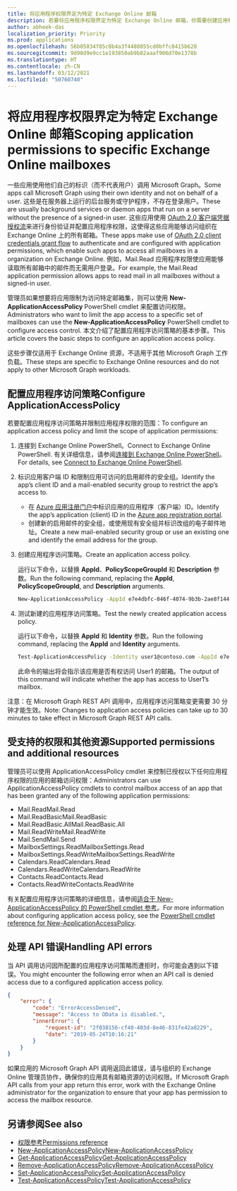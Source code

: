 ```yaml
---
title: 将应用程序权限界定为特定 Exchange Online 邮箱
description: 若要将应用程序权限界定为特定 Exchange Online 邮箱，你需要创建应用程序访问策略。
author: abheek-das
localization_priority: Priority
ms.prod: applications
ms.openlocfilehash: 56b05834f85c0b4a3f4480855cd0bffc8415b628
ms.sourcegitcommit: 9d98d9e9cc1e193850ab9b82aaaf906d70e1378b
ms.translationtype: HT
ms.contentlocale: zh-CN
ms.lasthandoff: 03/12/2021
ms.locfileid: "50760740"
---
```

# <a name="scoping-application-permissions-to-specific-exchange-online-mailboxes"></a><span data-ttu-id="2d4d9-103">将应用程序权限界定为特定 Exchange Online 邮箱</span><span class="sxs-lookup"><span data-stu-id="2d4d9-103">Scoping application permissions to specific Exchange Online mailboxes</span></span> 

<span data-ttu-id="2d4d9-104">一些应用使用他们自己的标识（而不代表用户）调用 Microsoft Graph。</span><span class="sxs-lookup"><span data-stu-id="2d4d9-104">Some apps call Microsoft Graph using their own identity and not on behalf of a user.</span></span> <span data-ttu-id="2d4d9-105">这些是在服务器上运行的后台服务或守护程序，不存在登录用户。</span><span class="sxs-lookup"><span data-stu-id="2d4d9-105">These are usually background services or daemon apps that run on a server without the presence of a signed-in user.</span></span> <span data-ttu-id="2d4d9-106">这些应用使用 [OAuth 2.0 客户端凭据授权流](/azure/active-directory/develop/v2-oauth2-client-creds-grant-flow)来进行身份验证并配置应用程序权限，这使得这些应用能够访问组织在 Exchange Online 上的所有邮箱。</span><span class="sxs-lookup"><span data-stu-id="2d4d9-106">These apps make use of [OAuth 2.0 client credentials grant flow](/azure/active-directory/develop/v2-oauth2-client-creds-grant-flow) to authenticate and are configured with application permissions, which enable such apps to access all mailboxes in a organization on Exchange Online.</span></span> <span data-ttu-id="2d4d9-107">例如，Mail.Read 应用程序权限使应用能够读取所有邮箱中的邮件而无需用户登录。</span><span class="sxs-lookup"><span data-stu-id="2d4d9-107">For example, the Mail.Read application permission allows apps to read mail in all mailboxes without a signed-in user.</span></span> 

<span data-ttu-id="2d4d9-108">管理员如果想要将应用限制为访问特定邮箱集，则可以使用 **New-ApplicationAccessPolicy** PowerShell cmdlet 来配置访问权限。</span><span class="sxs-lookup"><span data-stu-id="2d4d9-108">Administrators who want to limit the app access to a specific set of mailboxes can use the **New-ApplicationAccessPolicy** PowerShell cmdlet to configure access control.</span></span> <span data-ttu-id="2d4d9-109">本文介绍了配置应用程序访问策略的基本步骤。</span><span class="sxs-lookup"><span data-stu-id="2d4d9-109">This article covers the basic steps to configure an application access policy.</span></span>

<span data-ttu-id="2d4d9-110">这些步骤仅适用于 Exchange Online 资源，不适用于其他 Microsoft Graph 工作负载。</span><span class="sxs-lookup"><span data-stu-id="2d4d9-110">These steps are specific to Exchange Online resources and do not apply to other Microsoft Graph workloads.</span></span> 

## <a name="configure-applicationaccesspolicy"></a><span data-ttu-id="2d4d9-111">配置应用程序访问策略</span><span class="sxs-lookup"><span data-stu-id="2d4d9-111">Configure ApplicationAccessPolicy</span></span>

<span data-ttu-id="2d4d9-112">若要配置应用程序访问策略并限制应用程序权限的范围：</span><span class="sxs-lookup"><span data-stu-id="2d4d9-112">To configure an application access policy and limit the scope of application permissions:</span></span>
1.  <span data-ttu-id="2d4d9-113">连接到 Exchange Online PowerShell。</span><span class="sxs-lookup"><span data-stu-id="2d4d9-113">Connect to Exchange Online PowerShell.</span></span> <span data-ttu-id="2d4d9-114">有关详细信息，请参阅[连接到 Exchange Online PowerShell](/powershell/exchange/exchange-online/connect-to-exchange-online-powershell/connect-to-exchange-online-powershell?view=exchange-ps)。</span><span class="sxs-lookup"><span data-stu-id="2d4d9-114">For details, see [Connect to Exchange Online PowerShell](/powershell/exchange/exchange-online/connect-to-exchange-online-powershell/connect-to-exchange-online-powershell?view=exchange-ps).</span></span>

2.  <span data-ttu-id="2d4d9-115">标识应用客户端 ID 和限制应用可访问的启用邮件的安全组。</span><span class="sxs-lookup"><span data-stu-id="2d4d9-115">Identify the app’s client ID and a mail-enabled security group to restrict the app’s access to.</span></span>

    - <span data-ttu-id="2d4d9-116">在 [Azure 应用注册门户](https://portal.azure.com/#blade/Microsoft_AAD_RegisteredApps/ApplicationsListBlade)中标识应用的应用程序（客户端）ID。</span><span class="sxs-lookup"><span data-stu-id="2d4d9-116">Identify the app’s application (client) ID in the [Azure app registration portal](https://portal.azure.com/#blade/Microsoft_AAD_RegisteredApps/ApplicationsListBlade).</span></span>
    - <span data-ttu-id="2d4d9-117">创建新的启用邮件的安全组，或使用现有安全组并标识改组的电子邮件地址。</span><span class="sxs-lookup"><span data-stu-id="2d4d9-117">Create a new mail-enabled security group or use an existing one and identify the email address for the group.</span></span> 

3.  <span data-ttu-id="2d4d9-118">创建应用程序访问策略。</span><span class="sxs-lookup"><span data-stu-id="2d4d9-118">Create an application access policy.</span></span> 

    <span data-ttu-id="2d4d9-119">运行以下命令，以替换 **AppId**、**PolicyScopeGroupId** 和 **Description** 参数。</span><span class="sxs-lookup"><span data-stu-id="2d4d9-119">Run the following command, replacing the **AppId**, **PolicyScopeGroupId**, and **Description** arguments.</span></span>
    ```sh 
    New-ApplicationAccessPolicy -AppId e7e4dbfc-046f-4074-9b3b-2ae8f144f59b -PolicyScopeGroupId EvenUsers@contoso.com -AccessRight RestrictAccess -Description "Restrict this app to members of distribution group EvenUsers."
    ```
4.  <span data-ttu-id="2d4d9-120">测试新建的应用程序访问策略。</span><span class="sxs-lookup"><span data-stu-id="2d4d9-120">Test the newly created application access policy.</span></span>

    <span data-ttu-id="2d4d9-121">运行以下命令，以替换 **AppId** 和 **Identity** 参数。</span><span class="sxs-lookup"><span data-stu-id="2d4d9-121">Run the following command, replacing the **AppId** and **Identity** arguments.</span></span>
    ```sh
    Test-ApplicationAccessPolicy -Identity user1@contoso.com -AppId e7e4dbfc-046-4074-9b3b-2ae8f144f59b 
    ```
    <span data-ttu-id="2d4d9-122">此命令的输出将会指示该应用是否有权访问 User1 的邮箱。</span><span class="sxs-lookup"><span data-stu-id="2d4d9-122">The output of this command will indicate whether the app has access to User1’s mailbox.</span></span>

<span data-ttu-id="2d4d9-123">注意：在 Microsoft Graph REST API 调用中，应用程序访问策略变更需要 30 分钟才能生效。</span><span class="sxs-lookup"><span data-stu-id="2d4d9-123">Note: Changes to application access policies can take up to 30 minutes to take effect in Microsoft Graph REST API calls.</span></span>

## <a name="supported-permissions-and-additional-resources"></a><span data-ttu-id="2d4d9-124">受支持的权限和其他资源</span><span class="sxs-lookup"><span data-stu-id="2d4d9-124">Supported permissions and additional resources</span></span>
<span data-ttu-id="2d4d9-125">管理员可以使用 ApplicationAccessPolicy cmdlet 来控制已授权以下任何应用程序权限的应用的邮箱访问权限：</span><span class="sxs-lookup"><span data-stu-id="2d4d9-125">Administrators can use ApplicationAccessPolicy cmdlets to control mailbox access of an app that has been granted any of the following application permissions:</span></span> 
- <span data-ttu-id="2d4d9-126">Mail.Read</span><span class="sxs-lookup"><span data-stu-id="2d4d9-126">Mail.Read</span></span>
- <span data-ttu-id="2d4d9-127">Mail.ReadBasic</span><span class="sxs-lookup"><span data-stu-id="2d4d9-127">Mail.ReadBasic</span></span>
- <span data-ttu-id="2d4d9-128">Mail.ReadBasic.All</span><span class="sxs-lookup"><span data-stu-id="2d4d9-128">Mail.ReadBasic.All</span></span>
- <span data-ttu-id="2d4d9-129">Mail.ReadWrite</span><span class="sxs-lookup"><span data-stu-id="2d4d9-129">Mail.ReadWrite</span></span>
- <span data-ttu-id="2d4d9-130">Mail.Send</span><span class="sxs-lookup"><span data-stu-id="2d4d9-130">Mail.Send</span></span>
- <span data-ttu-id="2d4d9-131">MailboxSettings.Read</span><span class="sxs-lookup"><span data-stu-id="2d4d9-131">MailboxSettings.Read</span></span>  
- <span data-ttu-id="2d4d9-132">MailboxSettings.ReadWrite</span><span class="sxs-lookup"><span data-stu-id="2d4d9-132">MailboxSettings.ReadWrite</span></span>
- <span data-ttu-id="2d4d9-133">Calendars.Read</span><span class="sxs-lookup"><span data-stu-id="2d4d9-133">Calendars.Read</span></span>
- <span data-ttu-id="2d4d9-134">Calendars.ReadWrite</span><span class="sxs-lookup"><span data-stu-id="2d4d9-134">Calendars.ReadWrite</span></span>
- <span data-ttu-id="2d4d9-135">Contacts.Read</span><span class="sxs-lookup"><span data-stu-id="2d4d9-135">Contacts.Read</span></span>
- <span data-ttu-id="2d4d9-136">Contacts.ReadWrite</span><span class="sxs-lookup"><span data-stu-id="2d4d9-136">Contacts.ReadWrite</span></span>

<span data-ttu-id="2d4d9-137">有关配置应用程序访问策略的详细信息，请参阅[适合于 New-ApplicationAccessPolicy 的 PowerShell cmdlet 参考](/powershell/module/exchange/organization/new-applicationaccesspolicy)。</span><span class="sxs-lookup"><span data-stu-id="2d4d9-137">For more information about configuring application access policy, see the [PowerShell cmdlet reference for New-ApplicationAccessPolicy](/powershell/module/exchange/organization/new-applicationaccesspolicy).</span></span> 

## <a name="handling-api-errors"></a><span data-ttu-id="2d4d9-138">处理 API 错误</span><span class="sxs-lookup"><span data-stu-id="2d4d9-138">Handling API errors</span></span>
<span data-ttu-id="2d4d9-139">当 API 调用访问因所配置的应用程序访问策略而遭拒时，你可能会遇到以下错误。</span><span class="sxs-lookup"><span data-stu-id="2d4d9-139">You might encounter the following error when an API call is denied access due to a configured application access policy.</span></span> 
```json
{
    "error": {
        "code": "ErrorAccessDenied",
        "message": "Access to OData is disabled.",
        "innerError": {
            "request-id": "2f038156-cf40-403d-8e46-831fe42a8229",
            "date": "2019-05-24T10:16:21"
        }
    }
}
```
<span data-ttu-id="2d4d9-140">如果应用的 Microsoft Graph API 调用返回此错误，请与组织的 Exchange Online 管理员协作，确保你的应用具有邮箱资源的访问权限。</span><span class="sxs-lookup"><span data-stu-id="2d4d9-140">If Microsoft Graph API calls from your app return this error, work with the Exchange Online administrator for the organization to ensure that your app has permission to access the mailbox resource.</span></span>



## <a name="see-also"></a><span data-ttu-id="2d4d9-141">另请参阅</span><span class="sxs-lookup"><span data-stu-id="2d4d9-141">See also</span></span>

- [<span data-ttu-id="2d4d9-142">权限参考</span><span class="sxs-lookup"><span data-stu-id="2d4d9-142">Permissions reference</span></span>](permissions-reference.md)
- [<span data-ttu-id="2d4d9-143">New-ApplicationAccessPolicy</span><span class="sxs-lookup"><span data-stu-id="2d4d9-143">New-ApplicationAccessPolicy</span></span>](/powershell/module/exchange/organization/new-applicationaccesspolicy)
- [<span data-ttu-id="2d4d9-144">Get-ApplicationAccessPolicy</span><span class="sxs-lookup"><span data-stu-id="2d4d9-144">Get-ApplicationAccessPolicy</span></span>](/powershell/module/exchange/organization/get-applicationaccesspolicy)
- [<span data-ttu-id="2d4d9-145">Remove-ApplicationAccessPolicy</span><span class="sxs-lookup"><span data-stu-id="2d4d9-145">Remove-ApplicationAccessPolicy</span></span>](/powershell/module/exchange/organization/remove-applicationaccesspolicy)
- [<span data-ttu-id="2d4d9-146">Set-ApplicationAccessPolicy</span><span class="sxs-lookup"><span data-stu-id="2d4d9-146">Set-ApplicationAccessPolicy</span></span>](/powershell/module/exchange/organization/set-applicationaccesspolicy)
- [<span data-ttu-id="2d4d9-147">Test-ApplicationAccessPolicy</span><span class="sxs-lookup"><span data-stu-id="2d4d9-147">Test-ApplicationAccessPolicy</span></span>](/powershell/module/exchange/organization/test-applicationaccesspolicy)